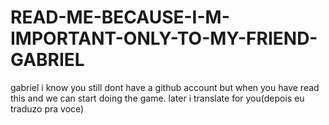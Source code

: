 # READ-ME-BECAUSE-I-M-IMPORTANT-ONLY-TO-MY-FRIEND-GABRIEL
gabriel i know you still dont have a github account but when you have read this and we can start doing the game. later i translate for you(depois eu traduzo pra voce)
